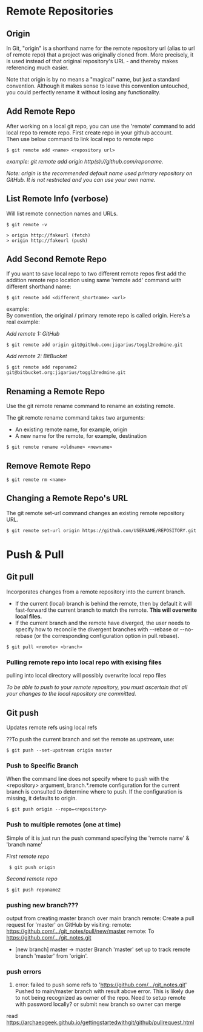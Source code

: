 # Remote Repositories


## Origin

In Git, "origin" is a shorthand name for the remote repository url (alias to url of remote repo) that a project was originally cloned from. 
More precisely, it is used instead of that original repository's URL - and thereby makes referencing much easier.

Note that origin is by no means a "magical" name, but just a standard convention. Although it makes sense to leave this convention untouched, you could perfectly rename it without losing any functionality.



## Add Remote Repo

After working on a local git repo, you can use the 'remote' command to add local repo to remote repo.
First create repo in your github account.  
Then use below command to link local repo to remote repo

```
$ git remote add <name> <repository url>
```

*example: git remote add origin http(s)://github.com/reponame.*

*Note: origin is the recommended default name used primary repository on GitHub. It is not restricted and you can use your own name.*


## List Remote Info (verbose)

Will list remote connection names and URLs.

```
$ git remote -v

> origin http://fakeurl (fetch)
> origin http://fakeurl (push)
```


## Add Second Remote Repo

If you want to save local repo to two different remote repos first add the addition remote repo location using same 'remote add' command with different shorthand name:
```
$ git remote add <different_shortname> <url>
```

example:  
By convention, the original / primary remote repo is called origin. Here’s a real example:  

*Add remote 1: GitHub*
```
$ git remote add origin git@github.com:jigarius/toggl2redmine.git
```

*Add remote 2: BitBucket*
```
$ git remote add reponame2 git@bitbucket.org:jigarius/toggl2redmine.git
```



## Renaming a Remote Repo
Use the git remote rename command to rename an existing remote.

The git remote rename command takes two arguments:

* An existing remote name, for example, origin
* A new name for the remote, for example, destination

```
$ git remote rename <oldname> <newname>
```

## Remove Remote Repo

```
$ git remote rm <name>
```


## Changing a Remote Repo's URL
The git remote set-url command changes an existing remote repository URL.

```
$ git remote set-url origin https://github.com/USERNAME/REPOSITORY.git
```






# Push & Pull

## Git pull

Incorporates changes from a remote repository into the current branch.
- If the current (local) branch is behind the remote, then by default it will fast-forward the current branch to match the remote. **This will overwrite local files.**
- If the current branch and the remote have diverged, the user needs to specify how to reconcile the divergent branches with --rebase or --no-rebase (or the corresponding configuration option in pull.rebase).

```
$ git pull <remote> <branch>
```

### Pulling remote repo into local repo with exising files
pulling into local directory will possibly overwrite local repo files 

*To be able to push to your remote repository, you must ascertain that all your changes to the local repository are committed.*




## Git push
Updates remote refs using local refs


??To push the current branch and set the remote as upstream, use:
```
$ git push --set-upstream origin master
```

### Push to Specific Branch

When the command line does not specify where to push with the \<repository\> argument, branch.*.remote configuration for the current branch is consulted to determine where to push. If the configuration is missing, it defaults to origin.

```
$ git push origin --repo=<repository>
```



### Push to multiple remotes (one at time)

Simple of it is just run the push command specifying the 'remote name' & 'branch name'

*First remote repo*
```
 $ git push origin
```
*Second remote repo*
 ```
 $ git push reponame2
```


### pushing new branch???
output from creating master branch over main branch
remote: Create a pull request for 'master' on GitHub by visiting:
remote:      https://github.com/.../git_notes/pull/new/master
remote:
To https://github.com/.../git_notes.git
 * [new branch]      master -> master
Branch 'master' set up to track remote branch 'master' from 'origin'. 


### push errors

1. error: failed to push some refs to 'https://github.com/.../git_notes.git'
Pushed to main/master branch with result above error. This is likely due to not being recognized as owner of the repo. Need to setup remote with password locally? or submit new branch so owner can merge

read
https://archaeogeek.github.io/gettingstartedwithgit/github/pullrequest.html


